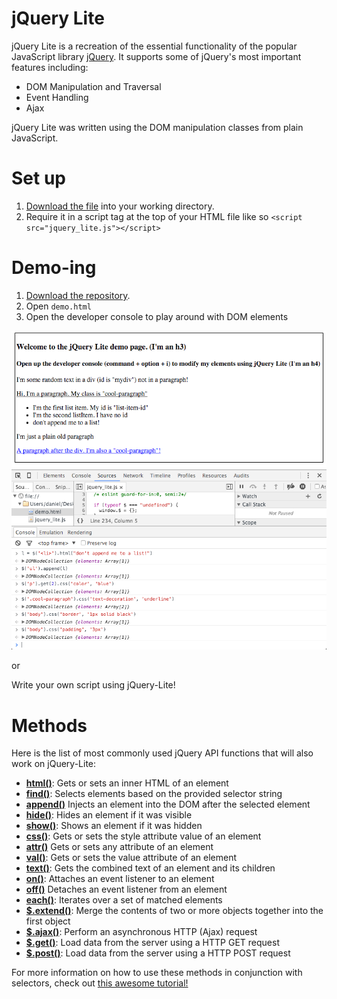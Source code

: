 # jQuery Lite

jQuery Lite is a recreation of the essential functionality of the popular JavaScript library [jQuery](https://jquery.com/). It supports some of jQuery's most important features including:

* DOM Manipulation and Traversal
* Event Handling
* Ajax

jQuery Lite was written using the DOM manipulation classes from plain JavaScript.


# Set up

1. [Download the file](https://raw.githubusercontent.com/deager/jquery-lite/master/jquery_lite.js) into your working directory.
2. Require it in a script tag at the top of your HTML file like so `<script src="jquery_lite.js"></script>`


# Demo-ing

1. [Download the repository](https://github.com/deager/jquery-lite/archive/master.zip).
2. Open `demo.html`
3. Open the developer console to play around with DOM elements

![Demo-screenshot](./demo-screenshot.png)

or

Write your own script using jQuery-Lite!

# Methods

Here is the list of most commonly used jQuery API functions that will also work on jQuery-Lite:

* **[html()](http://api.jquery.com/html)**: Gets or sets an inner HTML of an element
* **[find()](http://api.jquery.com/find)**: Selects elements based on the provided selector string
* **[append()](http://api.jquery.com/append)** Injects an element into the DOM after the selected element
* **[hide()](http://api.jquery.com/hide)**: Hides an element if it was visible
* **[show()](http://api.jquery.com/show)**: Shows an element if it was hidden
* **[css()](http://api.jquery.com/css)**: Gets or sets the style attribute value of an element
* **[attr()](http://api.jquery.com/attr)** Gets or sets any attribute of an element
* **[val()](http://api.jquery.com/val)**: Gets or sets the value attribute of an element
* **[text()](http://api.jquery.com/text)**: Gets the combined text of an element and its children
* **[on()](http://api.jquery.com/on)**: Attaches an event listener to an element
* **[off()](http://api.jquery.com/off)** Detaches an event listener from an element
* **[each()](http://api.jquery.com/each)**: Iterates over a set of matched elements
* **[$.extend()](http://api.jquery.com/jQuery.extend)**: Merge the contents of two or more objects together into the first object
* **[$.ajax()](http://api.jquery.com/jQuery.)**: Perform an asynchronous HTTP (Ajax) request
* **[$.get()](http://api.jquery.com/jQuery.)**: Load data from the server using a HTTP GET request
* **[$.post()](http://api.jquery.com/jQuery.)**: Load data from the server using a HTTP POST request

For more information on how to use these methods in conjunction with selectors, check out [this awesome tutorial!](http://try.jquery.com/)